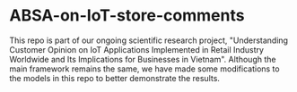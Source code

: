 # ABSA-on-IoT-store-comments
This repo is part of our ongoing scientific research project, "Understanding Customer Opinion on IoT Applications Implemented in Retail Industry Worldwide and Its Implications for Businesses in Vietnam". Although the main framework remains the same, we have made some modifications to the models in this repo to better demonstrate the results.
